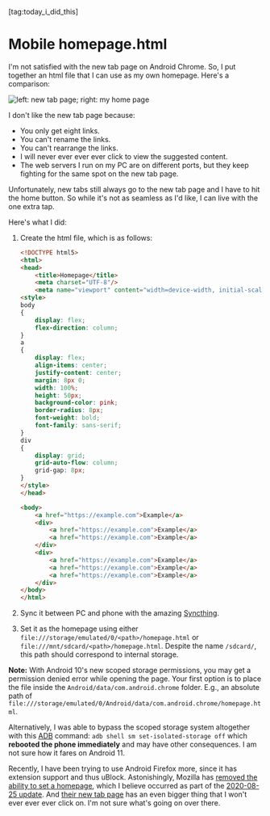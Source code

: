 [tag:today_i_did_this]

Mobile homepage.html
====================

I'm not satisfied with the new tab page on Android Chrome. So, I put together an html file that I can use as my own homepage. Here's a comparison:

![](https://voussoir-net.s3-us-west-1.amazonaws.com/writing/mobile_homepage_html/comparison.png "left: new tab page; right: my home page")

I don't like the new tab page because:

- You only get eight links.
- You can't rename the links.
- You can't rearrange the links.
- I will never ever ever ever click to view the suggested content.
- The web servers I run on my PC are on different ports, but they keep fighting for the same spot on the new tab page.

Unfortunately, new tabs still always go to the new tab page and I have to hit the home button. So while it's not as seamless as I'd like, I can live with the one extra tap.

Here's what I did:

1. Create the html file, which is as follows:

    ```html
    <!DOCTYPE html5>
    <html>
    <head>
        <title>Homepage</title>
        <meta charset="UTF-8"/>
        <meta name="viewport" content="width=device-width, initial-scale=1.0"/>
    <style>
    body
    {
        display: flex;
        flex-direction: column;
    }
    a
    {
        display: flex;
        align-items: center;
        justify-content: center;
        margin: 8px 0;
        width: 100%;
        height: 50px;
        background-color: pink;
        border-radius: 8px;
        font-weight: bold;
        font-family: sans-serif;
    }
    div
    {
        display: grid;
        grid-auto-flow: column;
        grid-gap: 8px;
    }
    </style>
    </head>

    <body>
        <a href="https://example.com">Example</a>
        <div>
            <a href="https://example.com">Example</a>
            <a href="https://example.com">Example</a>
        </div>
        <div>
            <a href="https://example.com">Example</a>
            <a href="https://example.com">Example</a>
            <a href="https://example.com">Example</a>
        </div>
    </body>
    </html>
    ```

2. Sync it between PC and phone with the amazing [Syncthing](https://syncthing.net).

3. Set it as the homepage using either `file:///storage/emulated/0/<path>/homepage.html` or `file:///mnt/sdcard/<path>/homepage.html`. Despite the name `/sdcard/`, this path should correspond to internal storage.

  **Note:** With Android 10's new scoped storage permissions, you may get a permission denied error while opening the page. Your first option is to place the file inside the `Android/data/com.android.chrome` folder. E.g., an absolute path of `file:///storage/emulated/0/Android/data/com.android.chrome/homepage.html`.

  Alternatively, I was able to bypass the scoped storage system altogether with this [ADB](https://developer.android.com/studio/command-line/adb) command: `adb shell sm set-isolated-storage off` which **rebooted the phone immediately** and may have other consequences. I am not sure how it fares on Android 11.

Recently, I have been trying to use Android Firefox more, since it has extension support and thus uBlock. Astonishingly, Mozilla has [removed the ability to set a homepage](https://old.reddit.com/r/firefox/comments/i5nom6/how_to_edit_homepage_on_android/), which I believe occurred as part of the [2020-08-25 update](https://blog.mozilla.org/blog/2020/08/25/introducing-a-new-firefox-for-android-experience/). And [their new tab page](https://voussoir-net.s3-us-west-1.amazonaws.com/writing/mobile_homepage_html/firefox_ntp.png) has an even bigger thing that I won't ever ever ever click on. I'm not sure what's going on over there.
